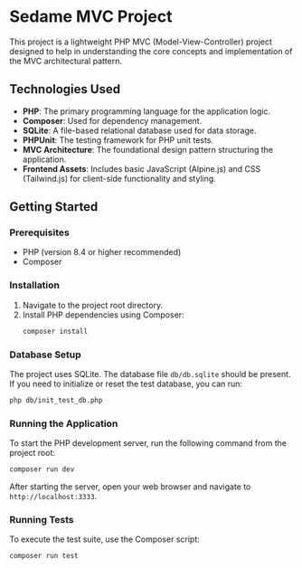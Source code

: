 # Sedame MVC Project

This project is a lightweight PHP MVC (Model-View-Controller) project designed to help in understanding the core concepts and implementation of the MVC architectural pattern.

## Technologies Used

*   **PHP**: The primary programming language for the application logic.
*   **Composer**: Used for dependency management.
*   **SQLite**: A file-based relational database used for data storage.
*   **PHPUnit**: The testing framework for PHP unit tests.
*   **MVC Architecture**: The foundational design pattern structuring the application.
*   **Frontend Assets**: Includes basic JavaScript (Alpine.js) and CSS (Tailwind.js) for client-side functionality and styling.

## Getting Started

### Prerequisites

*   PHP (version 8.4 or higher recommended)
*   Composer

### Installation

1.  Navigate to the project root directory.
2.  Install PHP dependencies using Composer:
    ```bash
    composer install
    ```

### Database Setup

The project uses SQLite. The database file `db/db.sqlite` should be present. If you need to initialize or reset the test database, you can run:
```bash
php db/init_test_db.php
```

### Running the Application

To start the PHP development server, run the following command from the project root:
```bash
composer run dev
```
After starting the server, open your web browser and navigate to `http://localhost:3333`.

### Running Tests

To execute the test suite, use the Composer script:
```bash
composer run test
```
